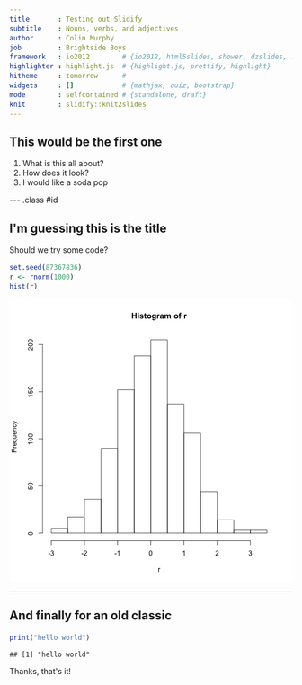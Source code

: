 ```yaml
---
title       : Testing out Slidify
subtitle    : Nouns, verbs, and adjectives
author      : Colin Murphy
job         : Brightside Boys
framework   : io2012        # {io2012, html5slides, shower, dzslides, ...}
highlighter : highlight.js  # {highlight.js, prettify, highlight}
hitheme     : tomorrow      # 
widgets     : []            # {mathjax, quiz, bootstrap}
mode        : selfcontained # {standalone, draft}
knit        : slidify::knit2slides
---
```


## This would be the first one

1. What is this all about?
2. How does it look?
3. I would like a soda pop

--- .class #id 

## I'm guessing this is the title
Should we try some code?

```r
set.seed(87367836)
r <- rnorm(1000)
hist(r)
```

![plot of chunk unnamed-chunk-1](assets/fig/unnamed-chunk-1-1.png) 

---

## And finally for an old classic

```r
print("hello world")
```

```
## [1] "hello world"
```

Thanks, that's it!




